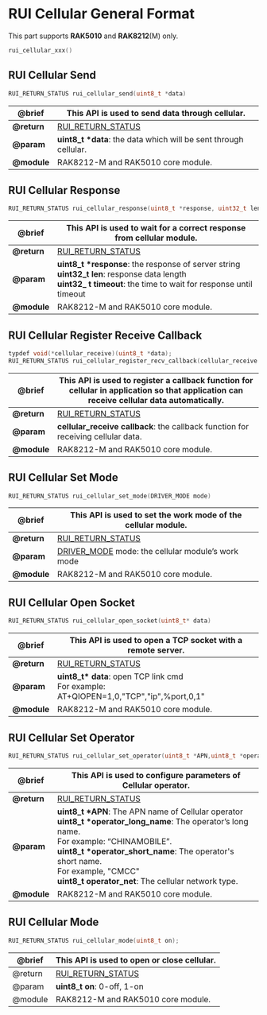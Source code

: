 # RUI Cellular General Format

This part supports **RAK5010** and **RAK8212**(M) only.

```c
rui_cellular_xxx()
```

## RUI Cellular Send

```c
RUI_RETURN_STATUS rui_cellular_send(uint8_t *data)
```

| @brief | This API is used to send data through cellular. | 
| ---- | ---- | 
| **@return** | <a href="/RUI/#rui-return-status.html" target="blank">RUI_RETURN_STATUS</a> | 
| **@param** | __uint8_t *data__: the data which will be sent through cellular. | 
| **@module** | RAK8212-M and RAK5010 core module. | 

## RUI Cellular Response

```c
RUI_RETURN_STATUS rui_cellular_response(uint8_t *response, uint32_t len, uint32_t timeout)
```


| @brief | This API is used to wait for a correct response from cellular module. | 
| ---- | ---- | 
| **@return&nbsp;** | <a href="/RUI/#rui-return-status.html" target="blank">RUI_RETURN_STATUS</a> | 
| **@param** | __uint8_t *response__: the response of server string <br> **uint32_t len**: response data length <br> **uint32_ t timeout**: the time to wait for response until timeout | 
| **@module** | RAK8212-M and RAK5010 core module. | 

## RUI Cellular Register Receive Callback

```c
typdef void(*cellular_receive)(uint8_t *data);
RUI_RETURN_STATUS rui_cellular_register_recv_callback(cellular_receive callback)
```

| @brief | This API is used to register a callback function for cellular in application so that application can receive cellular data automatically. | 
| ---- | ---- | 
| **@return** | <a href="/RUI/#rui-return-status.html" target="blank">RUI_RETURN_STATUS</a> | 
| **@param** | **cellular_receive callback**: the callback function for receiving cellular data. | 
| **@module** | RAK8212-M and RAK5010 core module. | 


## RUI Cellular Set Mode

```c
RUI_RETURN_STATUS rui_cellular_set_mode(DRIVER_MODE mode)
```

| @brief | This API is used to set the work mode of the cellular module. | 
| ---- | ---- | 
| **@return** | <a href="/RUI/#rui-return-status.html" target="blank">RUI_RETURN_STATUS</a> | 
| **@param** | <a href="/RUI/#driver-mode.html" target="blank">DRIVER_MODE</a> mode: the cellular module’s work mode | 
| **@module** | RAK8212-M and RAK5010 core module. | 

## RUI Cellular Open Socket

```c
RUI_RETURN_STATUS rui_cellular_open_socket(uint8_t* data)
```

| @brief | This API is used to open a TCP socket with a remote server. | 
| ---- | ---- | 
| **@return** | <a href="/RUI/#rui-return-status.html" target="blank">RUI_RETURN_STATUS</a> | 
| **@param** | __uint8_t* data__: open TCP link cmd <br> For example: AT+QIOPEN=1,0,"TCP","ip",%port,0,1" | 
| **@module** | RAK8212-M and RAK5010 core module. | 


## RUI Cellular Set Operator

```c
RUI_RETURN_STATUS rui_cellular_set_operator(uint8_t *APN,uint8_t *operator_long_name,uint8_t *operator_short_name,uint8_t operator_net)
```

| @brief | This API is used to configure parameters of Cellular operator. | 
| ---- | ---- | 
| **@return** | <a href="/RUI/#rui-return-status.html" target="blank">RUI_RETURN_STATUS</a> | 
| **@param** | __uint8_t *APN__: The APN name of Cellular operator <br> __uint8_t *operator_long_name__: The operator’s long name. <br> For example: “CHINAMOBILE”. <br> __uint8_t *operator_short_name__: The operator's short name. <br> For example, "CMCC" <br> __uint8_t operator_net__: The cellular network type. | 
| **@module** | RAK8212-M and RAK5010 core module. | 


## RUI Cellular Mode

```c
RUI_RETURN_STATUS rui_cellular_mode(uint8_t on);
```

| @brief | This API is used to open or close cellular. | 
| ---- | ---- | 
| @return | <a href="/RUI/#rui-return-status.html" target="blank">RUI_RETURN_STATUS</a> | 
| @param | **uint8_t on**: 0-off, 1-on | 
| @module | RAK8212-M and RAK5010 core module. | 



